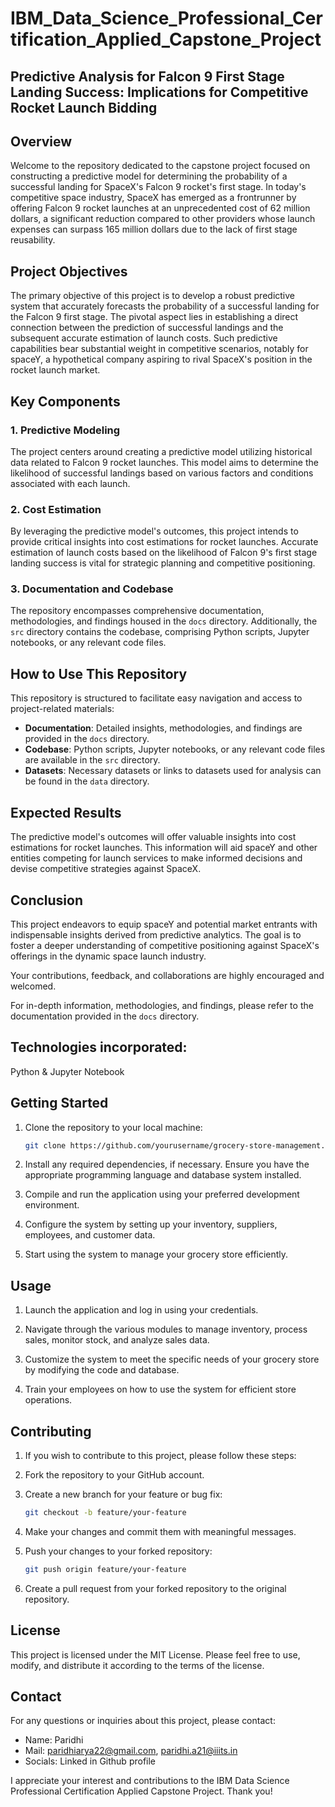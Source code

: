 # IBM_Data_Science_Professional_Certification_Applied_Capstone_Project

## Predictive Analysis for Falcon 9 First Stage Landing Success: Implications for Competitive Rocket Launch Bidding

## Overview

Welcome to the repository dedicated to the capstone project focused on constructing a predictive model for determining the probability of a successful landing for SpaceX's Falcon 9 rocket's first stage. In today's competitive space industry, SpaceX has emerged as a frontrunner by offering Falcon 9 rocket launches at an unprecedented cost of 62 million dollars, a significant reduction compared to other providers whose launch expenses can surpass 165 million dollars due to the lack of first stage reusability.

## Project Objectives

The primary objective of this project is to develop a robust predictive system that accurately forecasts the probability of a successful landing for the Falcon 9 first stage. The pivotal aspect lies in establishing a direct connection between the prediction of successful landings and the subsequent accurate estimation of launch costs. Such predictive capabilities bear substantial weight in competitive scenarios, notably for spaceY, a hypothetical company aspiring to rival SpaceX's position in the rocket launch market.

## Key Components

### 1. Predictive Modeling

The project centers around creating a predictive model utilizing historical data related to Falcon 9 rocket launches. This model aims to determine the likelihood of successful landings based on various factors and conditions associated with each launch.

### 2. Cost Estimation

By leveraging the predictive model's outcomes, this project intends to provide critical insights into cost estimations for rocket launches. Accurate estimation of launch costs based on the likelihood of Falcon 9's first stage landing success is vital for strategic planning and competitive positioning.

### 3. Documentation and Codebase

The repository encompasses comprehensive documentation, methodologies, and findings housed in the `docs` directory. Additionally, the `src` directory contains the codebase, comprising Python scripts, Jupyter notebooks, or any relevant code files.

## How to Use This Repository

This repository is structured to facilitate easy navigation and access to project-related materials:

- **Documentation**: Detailed insights, methodologies, and findings are provided in the `docs` directory.
- **Codebase**: Python scripts, Jupyter notebooks, or any relevant code files are available in the `src` directory.
- **Datasets**: Necessary datasets or links to datasets used for analysis can be found in the `data` directory.

## Expected Results

The predictive model's outcomes will offer valuable insights into cost estimations for rocket launches. This information will aid spaceY and other entities competing for launch services to make informed decisions and devise competitive strategies against SpaceX.

## Conclusion

This project endeavors to equip spaceY and potential market entrants with indispensable insights derived from predictive analytics. The goal is to foster a deeper understanding of competitive positioning against SpaceX's offerings in the dynamic space launch industry.

Your contributions, feedback, and collaborations are highly encouraged and welcomed.

For in-depth information, methodologies, and findings, please refer to the documentation provided in the `docs` directory.

## Technologies incorporated: 
Python & Jupyter Notebook

## Getting Started

1. Clone the repository to your local machine:

   ```bash
   git clone https://github.com/yourusername/grocery-store-management.git
   

2. Install any required dependencies, if necessary. Ensure you have the appropriate programming language and database system installed.

3. Compile and run the application using your preferred development environment.

4. Configure the system by setting up your inventory, suppliers, employees, and customer data.

5. Start using the system to manage your grocery store efficiently.

## Usage
1. Launch the application and log in using your credentials.

2. Navigate through the various modules to manage inventory, process sales, monitor stock, and analyze sales data.

3. Customize the system to meet the specific needs of your grocery store by modifying the code and database.

4. Train your employees on how to use the system for efficient store operations.

## Contributing
1. If you wish to contribute to this project, please follow these steps:

2. Fork the repository to your GitHub account.

3. Create a new branch for your feature or bug fix:

   ```bash
   git checkout -b feature/your-feature

4. Make your changes and commit them with meaningful messages.

5. Push your changes to your forked repository:

   ```bash
   git push origin feature/your-feature

6. Create a pull request from your forked repository to the original repository.

## License
This project is licensed under the MIT License. Please feel free to use, modify, and distribute it according to the terms of the license.

## Contact
For any questions or inquiries about this project, please contact:


- Name: Paridhi 
- Mail: paridhiarya22@gmail.com, paridhi.a21@iiits.in
- Socials: Linked in Github profile

I appreciate your interest and contributions to the IBM Data Science Professional Certification Applied Capstone Project. Thank you!

